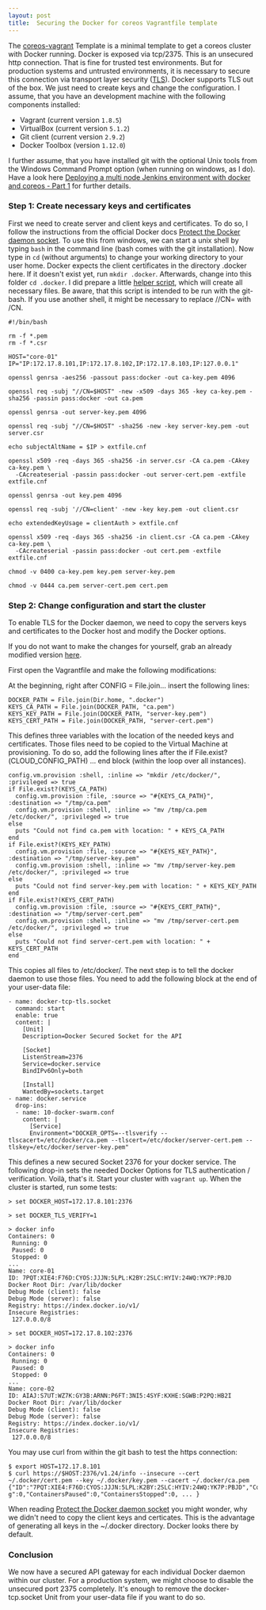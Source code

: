 ```yaml
---
layout: post
title:  Securing the Docker for coreos Vagrantfile template
---
```

The [coreos-vagrant](https://github.com/coreos/coreos-vagrant) Template is a minimal template to get a coreos cluster with Docker running. Docker is exposed via tcp/2375. This is an unsecured http connection. That is fine for trusted test environments. But for production systems and untrusted environments, it is necessary to secure this connection via transport layer security ([TLS](https://en.wikipedia.org/wiki/Transport_Layer_Security)). Docker supports TLS out of the box. We just need to create keys and change the configuration.
I assume, that you have an development machine with the following components installed:

- Vagrant (current version `1.8.5`)
- VirtualBox (current version `5.1.2`)
- Git client (current version `2.9.2`)
- Docker Toolbox (version `1.12.0`)

I further assume, that you have installed git with the optional Unix tools from the Windows Command Prompt option (when running on windows, as I do). Have a look here [Deploying a multi node Jenkins environment with docker and coreos - Part 1](/Master-Slave-Jenkins-With-Docker-Part1/) for further details.

### Step 1: Create necessary keys and certificates
First we need to create server and client keys and certificates. To do so, I follow the instructions from the official Docker docs [Protect the Docker daemon socket](https://docs.docker.com/engine/security/https/). To use this from windows, we can start a unix shell by typing ```bash``` in the command line (bash comes with the git installation). Now type in ```cd``` (without arguments) to change your working directory to your user home. Docker expects the client certificates in the directory .docker here. If it doesn't exist yet, run ```mkdir .docker```. Afterwards, change into this folder ```cd .docker```. I did prepare a little [helper script](https://raw.githubusercontent.com/ender74/secured-coreos-vagrant/master/create_keys.sh), which will create all necessary files. Be aware, that this script is intended to be run with the git-bash. If you use another shell, it might be necessary to replace //CN= with /CN.

```
#!/bin/bash

rm -f *.pem
rm -f *.csr

HOST="core-01"
IP="IP:172.17.8.101,IP:172.17.8.102,IP:172.17.8.103,IP:127.0.0.1"

openssl genrsa -aes256 -passout pass:docker -out ca-key.pem 4096

openssl req -subj "//CN=$HOST" -new -x509 -days 365 -key ca-key.pem -sha256 -passin pass:docker -out ca.pem

openssl genrsa -out server-key.pem 4096

openssl req -subj "//CN=$HOST" -sha256 -new -key server-key.pem -out server.csr

echo subjectAltName = $IP > extfile.cnf

openssl x509 -req -days 365 -sha256 -in server.csr -CA ca.pem -CAkey ca-key.pem \
  -CAcreateserial -passin pass:docker -out server-cert.pem -extfile extfile.cnf

openssl genrsa -out key.pem 4096

openssl req -subj '//CN=client' -new -key key.pem -out client.csr

echo extendedKeyUsage = clientAuth > extfile.cnf

openssl x509 -req -days 365 -sha256 -in client.csr -CA ca.pem -CAkey ca-key.pem \
  -CAcreateserial -passin pass:docker -out cert.pem -extfile extfile.cnf

chmod -v 0400 ca-key.pem key.pem server-key.pem

chmod -v 0444 ca.pem server-cert.pem cert.pem
```

### Step 2: Change configuration and start the cluster
To enable TLS for the Docker daemon, we need to copy the servers keys and certificates to the Docker host and modify the Docker options.

If you do not want to make the changes for yourself, grab an already modified version [here](https://github.com/ender74/secured-coreos-vagrant).

First open the Vagrantfile and make the following modifications:

At the beginning, right after CONFIG = File.join... insert the following lines:

```
DOCKER_PATH = File.join(Dir.home, ".docker")
KEYS_CA_PATH = File.join(DOCKER_PATH, "ca.pem")
KEYS_KEY_PATH = File.join(DOCKER_PATH, "server-key.pem")
KEYS_CERT_PATH = File.join(DOCKER_PATH, "server-cert.pem")
```
This defines three variables with the location of the needed keys and certificates. Those files need to be copied to the Virtual Machine at provisioning. To do so, add the following lines after the if File.exist?(CLOUD_CONFIG_PATH) ... end block (within the loop over all instances).

```
config.vm.provision :shell, :inline => "mkdir /etc/docker/", :privileged => true
if File.exist?(KEYS_CA_PATH)
  config.vm.provision :file, :source => "#{KEYS_CA_PATH}", :destination => "/tmp/ca.pem"
  config.vm.provision :shell, :inline => "mv /tmp/ca.pem /etc/docker/", :privileged => true
else
  puts "Could not find ca.pem with location: " + KEYS_CA_PATH
end
if File.exist?(KEYS_KEY_PATH)
  config.vm.provision :file, :source => "#{KEYS_KEY_PATH}", :destination => "/tmp/server-key.pem"
  config.vm.provision :shell, :inline => "mv /tmp/server-key.pem /etc/docker/", :privileged => true
else
  puts "Could not find server-key.pem with location: " + KEYS_KEY_PATH
end
if File.exist?(KEYS_CERT_PATH)
  config.vm.provision :file, :source => "#{KEYS_CERT_PATH}", :destination => "/tmp/server-cert.pem"
  config.vm.provision :shell, :inline => "mv /tmp/server-cert.pem /etc/docker/", :privileged => true
else
  puts "Could not find server-cert.pem with location: " + KEYS_CERT_PATH
end
```

This copies all files to /etc/docker/. The next step is to tell the docker daemon to use those files. You need to add the following block at the end of your user-data file:

```
- name: docker-tcp-tls.socket
  command: start
  enable: true
  content: |
    [Unit]
    Description=Docker Secured Socket for the API

    [Socket]
    ListenStream=2376
    Service=docker.service
    BindIPv6Only=both

    [Install]
    WantedBy=sockets.target
- name: docker.service
  drop-ins:
  - name: 10-docker-swarm.conf
    content: |
      [Service]
      Environment="DOCKER_OPTS=--tlsverify --tlscacert=/etc/docker/ca.pem --tlscert=/etc/docker/server-cert.pem --tlskey=/etc/docker/server-key.pem"
```

This defines a new secured Socket 2376 for your docker service. The following drop-in sets the needed Docker Options for TLS authentication / verification. Voilà, that's it. Start your cluster with ```vagrant up```. When the cluster is started, run some tests:

```
> set DOCKER_HOST=172.17.8.101:2376

> set DOCKER_TLS_VERIFY=1

> docker info
Containers: 0
 Running: 0
 Paused: 0
 Stopped: 0
...
Name: core-01
ID: 7PQT:XIE4:F76D:CYOS:JJJN:5LPL:K2BY:2SLC:HYIV:24WQ:YK7P:PBJD
Docker Root Dir: /var/lib/docker
Debug Mode (client): false
Debug Mode (server): false
Registry: https://index.docker.io/v1/
Insecure Registries:
 127.0.0.0/8

> set DOCKER_HOST=172.17.8.102:2376

> docker info
Containers: 0
 Running: 0
 Paused: 0
 Stopped: 0
...
Name: core-02
ID: AIAJ:S7UT:WZ7K:GY3B:ARNN:P6FT:3NI5:4SYF:KXHE:SGWB:P2PQ:HB2I
Docker Root Dir: /var/lib/docker
Debug Mode (client): false
Debug Mode (server): false
Registry: https://index.docker.io/v1/
Insecure Registries:
 127.0.0.0/8
```

You may use curl from within the git bash to test the https connection:

```
$ export HOST=172.17.8.101
$ curl https://$HOST:2376/v1.24/info --insecure --cert ~/.docker/cert.pem --key ~/.docker/key.pem --cacert ~/.docker/ca.pem
{"ID":"7PQT:XIE4:F76D:CYOS:JJJN:5LPL:K2BY:2SLC:HYIV:24WQ:YK7P:PBJD","Containers":0,"ContainersRunnin
g":0,"ContainersPaused":0,"ContainersStopped":0, ... }
```

When reading [Protect the Docker daemon socket](https://docs.docker.com/engine/security/https/) you might wonder, why we didn't need to copy the client keys and certicates. This is the advantage of generating all keys in the ~/.docker directory. Docker looks there by default.

### Conclusion
We now have a secured API gateway for each individual Docker daemon within our cluster. For a production system, we might choose to disable the unsecured port 2375 completely. It's enough to remove the docker-tcp.socket Unit from your user-data file if you want to do so.
